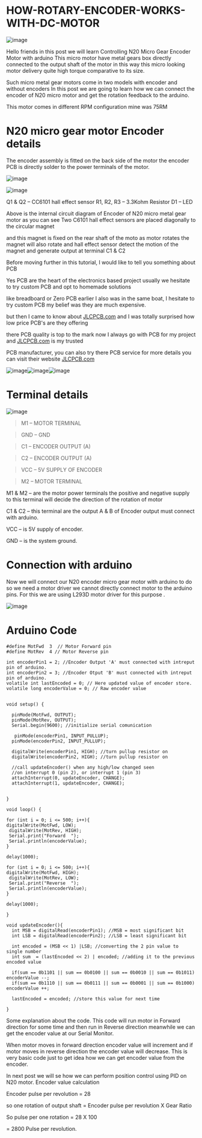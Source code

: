 # HOW-ROTARY-ENCODER-WORKS-WITH-DC-MOTOR


![image](https://user-images.githubusercontent.com/19898602/127158880-d43152e6-31fd-4ea1-b4e3-32ff8b9dc970.png)

Hello friends in this post we will learn Controlling N20 Micro Gear Encoder Motor with arduino
This micro motor have metal gears box directly connected to the output shaft of the motor
in this way this micro looking motor delivery quite high torque comparative to its size.

Such micro metal gear motors come in two models with encoder and without encoders
In this post we are going to learn how we can connect the encoder of N20 micro motor and get the rotation feedback to the arduino.

This motor comes in different RPM configuration mine was 75RM

# N20 micro gear motor Encoder details

The encoder assembly is fitted on the back side of the motor
the encoder PCB is directly solder to the power terminals of the motor.

![image](https://user-images.githubusercontent.com/19898602/127158961-0999c932-5ce2-42ba-98d1-bae3ea05c4d0.png)


![image](https://user-images.githubusercontent.com/19898602/127158984-35250131-d7a7-4a83-bd6d-1a4b4f7c330b.png)

Q1 & Q2 – CC6101 hall effect sensor
R1, R2, R3 – 3.3Kohm Resistor
D1 – LED

Above is the internal circuit diagram of Encoder of N20 micro metal gear motor
as you can see Two C6101 hall effect sensors are placed diagonally to the circular magnet

and this magnet is fixed on the rear shaft of the moto as motor rotates the magnet will also rotate
and hall effect sensor detect the motion of the magnet and generate output at terminal C1 & C2

Before moving further in this tutorial, I would like to tell you something about PCB 

Yes PCB are the heart of the electronics based project usually we hesitate to try custom PCB and opt to homemade solutions

like breadboard or Zero PCB earlier I also was in the same boat, I hesitate to try custom PCB my belief was they are much expensive.

but then I came to know about [JLCPCB.com](https://jlcpcb.com/IAT) and I was totally surprised how low price PCB's are they offering 

there PCB quality is top to the mark now I always go with PCB for my project and [JLCPCB.com](https://jlcpcb.com/IAT) is my trusted 

PCB manufacturer, you can also try there PCB service for more details you can visit their website [JLCPCB.com](https://jlcpcb.com/IAT)


![image](https://user-images.githubusercontent.com/19898602/127161780-d9b742d8-fd97-4e1e-a35f-a6591f8c3411.png)![image](https://user-images.githubusercontent.com/19898602/127161903-d6753a2e-5242-4ab7-8406-29ac5a486a42.png)![image](https://user-images.githubusercontent.com/19898602/127162080-a4212957-1ebb-4e81-ad5e-bd3c1e0ecb87.png)




# Terminal details

![image](https://user-images.githubusercontent.com/19898602/127159205-488b2f3f-774a-4770-9bf7-f36da99cbd09.png)


> M1 – MOTOR TERMINAL
 
> GND – GND

> C1 – ENCODER OUTPUT (A)

> C2 – ENCODER OUTPUT (A)

> VCC – 5V SUPPLY OF ENCODER

> M2 – MOTOR TERMINAL


M1 & M2 – are the motor power terminals the positive and negative supply to this terminal will decide the direction of the rotation of motor

C1 & C2 – this terminal are the output A & B of Encoder
output must connect with arduino.

VCC – is 5V supply of encoder.

GND – is the system ground.

# Connection with arduino

Now we will connect our N20 encoder micro gear motor with arduino to do so we need a motor driver we cannot directly connect motor to the arduino pins.
For this we are using L293D motor driver for this purpose .

![image](https://user-images.githubusercontent.com/19898602/127159363-b6d8bf97-ded9-43c4-b2a2-0a0e23de20c1.png)

# Arduino Code


    #define MotFwd  3  // Motor Forward pin
    #define MotRev  4 // Motor Reverse pin
    
    int encoderPin1 = 2; //Encoder Output 'A' must connected with intreput pin of arduino.
    int encoderPin2 = 3; //Encoder Otput 'B' must connected with intreput pin of arduino.
    volatile int lastEncoded = 0; // Here updated value of encoder store.
    volatile long encoderValue = 0; // Raw encoder value
    
    
    void setup() {
    
      pinMode(MotFwd, OUTPUT); 
      pinMode(MotRev, OUTPUT); 
      Serial.begin(9600); //initialize serial comunication
    
       pinMode(encoderPin1, INPUT_PULLUP); 
      pinMode(encoderPin2, INPUT_PULLUP);
    
      digitalWrite(encoderPin1, HIGH); //turn pullup resistor on
      digitalWrite(encoderPin2, HIGH); //turn pullup resistor on
    
      //call updateEncoder() when any high/low changed seen
      //on interrupt 0 (pin 2), or interrupt 1 (pin 3) 
      attachInterrupt(0, updateEncoder, CHANGE); 
      attachInterrupt(1, updateEncoder, CHANGE);
    
    
    }
    
    void loop() {
    
    for (int i = 0; i <= 500; i++){
    digitalWrite(MotFwd, LOW); 
     digitalWrite(MotRev, HIGH);
     Serial.print("Forward  ");
     Serial.println(encoderValue);
    }
    
    delay(1000);
    
    for (int i = 0; i <= 500; i++){
    digitalWrite(MotFwd, HIGH); 
     digitalWrite(MotRev, LOW);
     Serial.print("Reverse  ");
     Serial.println(encoderValue);
    }
    
    delay(1000);
    
    } 
    
    void updateEncoder(){
      int MSB = digitalRead(encoderPin1); //MSB = most significant bit
      int LSB = digitalRead(encoderPin2); //LSB = least significant bit
    
      int encoded = (MSB << 1) |LSB; //converting the 2 pin value to single number
      int sum  = (lastEncoded << 2) | encoded; //adding it to the previous encoded value
    
      if(sum == 0b1101 || sum == 0b0100 || sum == 0b0010 || sum == 0b1011) encoderValue --;
      if(sum == 0b1110 || sum == 0b0111 || sum == 0b0001 || sum == 0b1000) encoderValue ++;
    
      lastEncoded = encoded; //store this value for next time
    
    }
    

Some explanation about the code.
This code will run motor in Forward direction for some time and then run in Reverse direction meanwhile we can get the encoder value at our Serial Monitor.

When motor moves in forward direction encoder value will increment and if motor moves in reverse direction the encoder value will decrease.
This is very basic code just to get idea how we can get encoder value from the encoder.

In next post we will se how we can perform position control using PID on N20 motor.
Encoder value calculation

Encoder pulse per revolution = 28

so one rotation of output shaft = Encoder pulse per revolution X Gear Ratio

So pulse per one rotation = 28 X 100

= 2800 Pulse per revolution.

